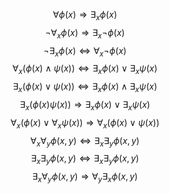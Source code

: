 $$\forall \phi(x) \Rightarrow \exists_{x} \phi (x)$$
$$\neg \forall_{x}\phi (x)\Rightarrow \exists_x\neg\phi(x)$$
$$\neg \exists_x\phi(x)\Leftrightarrow\forall_{x}\neg \phi(x)$$
$$\forall_x(\phi(x)\land\psi(x))\Leftrightarrow \exists_{x}\phi (x) \lor\exists_x\psi(x)$$
$$\exists_x(\phi(x)\lor\psi(x))\Leftrightarrow\exists_x\phi(x)\land\exists_x\psi(x)$$
$$\exists_x(\phi(x)\psi(x))\Rightarrow\exists_x\phi(x)\lor\exists_x\psi(x)$$
$$\forall_x(\phi(x)\lor\forall_x\psi(x))\Rightarrow\forall_x(\phi(x)\lor\psi(x))$$
$$\forall_x\forall_y\phi(x,y)\Leftrightarrow\exists_x\exists_y\phi(x,y)$$
$$\exists_x\exists_y\phi(x,y)\Leftrightarrow\exists_x\exists_y\phi(x,y)$$
$$\exists_x\forall_y\phi(x,y)\Rightarrow\forall_y\exists_x\phi(x,y)$$